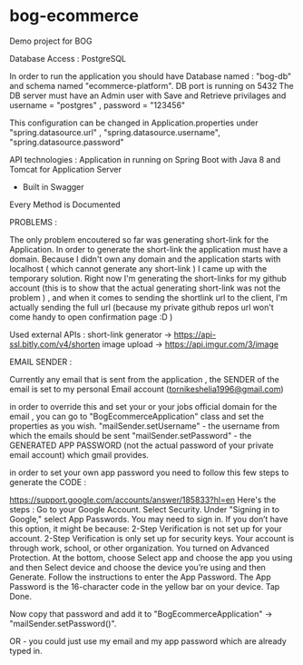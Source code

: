 # bog-ecommerce
Demo project for BOG 


Database Access : PostgreSQL

In order to run the application you should have Database named : "bog-db" and schema named "ecommerce-platform". DB port is running on 5432
The DB server must have an Admin user with Save and Retrieve privilages and username = "postgres" , password = "123456"

This configuration can be changed in Application.properties under "spring.datasource.url" , "spring.datasource.username", "spring.datasource.password"

API technologies : Application in running on Spring Boot with Java 8 and Tomcat for Application Server
* Built in Swagger

Every Method is Documented

PROBLEMS : 

The only problem encoutered so far was generating short-link for the Application. In order to generate the short-link the application
must have a domain. Because I didn't own any domain and the application starts with localhost ( which cannot generate any short-link ) 
I came up with the temporary solution. Right now I'm generating the short-links for my github account (this is to show that the actual generating short-link
was not the problem ) , and when it comes to sending the shortlink url to the client, I'm actually sending the full url (because my private github repos url won't come handy
to open confirmation page :D )


Used external APIs :
short-link generator -> https://api-ssl.bitly.com/v4/shorten
image upload -> https://api.imgur.com/3/image

EMAIL SENDER : 

Currently any email that is sent from the application , the SENDER of the email is set to my personal Email account (tornikeshelia1996@gmail.com)

in order to override this and set your or your jobs official domain for the email , you can go to "BogEcommerceApplication" class
and set the properties as you wish.
"mailSender.setUsername" - the username from which the emails should be sent 
"mailSender.setPassword" - the GENERATED APP PASSWORD (not the actual password of your private email account) which gmail provides.

in order to set your own app password you need to follow this few steps to generate the CODE :

https://support.google.com/accounts/answer/185833?hl=en
Here's the steps : 
Go to your Google Account.
Select Security.
Under "Signing in to Google," select App Passwords. You may need to sign in. If you don’t have this option, it might be because:
  2-Step Verification is not set up for your account.
  2-Step Verification is only set up for security keys.
  Your account is through work, school, or other organization.
  You turned on Advanced Protection.
At the bottom, choose Select app and choose the app you using and then Select device and choose the device you’re using and then Generate.
Follow the instructions to enter the App Password. The App Password is the 16-character code in the yellow bar on your device.
Tap Done.

Now copy that password and add it to "BogEcommerceApplication" -> "mailSender.setPassword()".

OR - you could just use my email and my app password which are already typed in.
